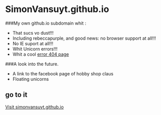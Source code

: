 # SimonVansuyt.github.io

###My own github.io subdomain whit :

* That sucs vo dust!!!
* Including rebeccapurple, and good news: no browser support at all!!!
* No IE suport at all!!!
* Whit Unicorn errors!!!
* Whit a cool [error 404 page](http://simonvansuyt.github.com/404.html)

###A look into the future.

* A link to the facebook page of hobby shop claus
* Floating unicorns

## go to it
[Visit simonvansuyt.github.io](http://simonvansuyt.github.com)

